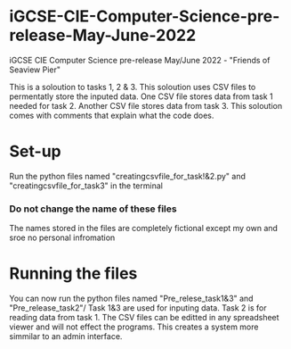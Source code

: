 # iGCSE-CIE-Computer-Science-pre-release-May-June-2022
iGCSE CIE Computer Science pre-release May/June 2022 - "Friends of Seaview Pier"

This is a soloution to tasks 1, 2 & 3.
This soloution uses CSV files to permentatly store the inputed data.
One CSV file stores data from task 1 needed for task 2.
Another CSV file stores data from task 3.
This soloution comes with comments that explain what the code does.

# Set-up
Run the python files named "creatingcsvfile_for_task!&2.py" and "creatingcsvfile_for_task3" in the terminal

  ### Do not change the name of these files

The names stored in the files are completely fictional except my own and sroe no personal infromation

# Running the files

You can now run the python files named "Pre_relese_task1&3" and "Pre_release_task2"/
Task 1&3 are used for inputing data.
Task 2 is for reading data from task 1.
The CSV files can be editted in any spreadsheet viewer and will not effect the programs.
This creates a system more simmilar to an admin interface.
